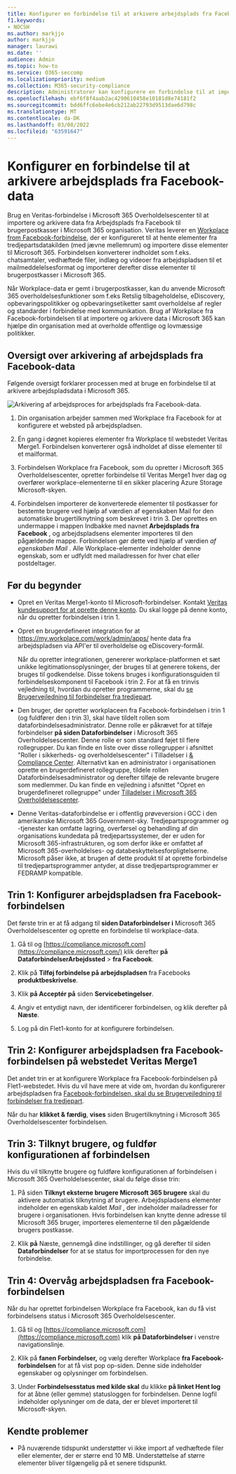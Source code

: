 ```yaml
---
title: Konfigurer en forbindelse til at arkivere arbejdsplads fra Facebook-data Microsoft 365
f1.keywords:
- NOCSH
ms.author: markjjo
author: markjjo
manager: laurawi
ms.date: ''
audience: Admin
ms.topic: how-to
ms.service: O365-seccomp
ms.localizationpriority: medium
ms.collection: M365-security-compliance
description: Administratorer kan konfigurere en forbindelse til at importere og arkivere data fra arbejdspladsen fra Facebook, som er arkiveret på Veritas's Merge1-websted, i Microsoft 365. Konfiguration af en forbindelse kræver, at du arbejder med Veritas Denne forbindelse gør det muligt at arkivere data fra tredjepartsdatakilder i Microsoft 365, så du kan bruge overholdelsesfunktioner som f.eks retslig tilbageholdelse, indholdssøgning og opbevaringspolitikker til at administrere din organisations tredjepartsdata.
ms.openlocfilehash: ebf6f8f4aab2ac4290610458e10181d8e74181f2
ms.sourcegitcommit: bdd6ffc6ebe4e6cb212ab22793d9513dae6d798c
ms.translationtype: MT
ms.contentlocale: da-DK
ms.lasthandoff: 03/08/2022
ms.locfileid: "63591647"
---
```

# <a name="set-up-a-connector-to-archive-workplace-from-facebook-data"></a>Konfigurer en forbindelse til at arkivere arbejdsplads fra Facebook-data

Brug en Veritas-forbindelse i Microsoft 365 Overholdelsescenter til at importere og arkivere data fra Arbejdsplads fra Facebook til brugerpostkasser i Microsoft 365 organisation. Veritas leverer en [Workplace from Facebook-forbindelse](https://globanet.com/workplace/), der er konfigureret til at hente elementer fra tredjepartsdatakilden (med jævne mellemrum) og importere disse elementer til Microsoft 365. Forbindelsen konverterer indholdet som f.eks. chatsamtaler, vedhæftede filer, indlæg og videoer fra arbejdspladsen til et mailmeddelelsesformat og importerer derefter disse elementer til brugerpostkasser i Microsoft 365.

Når Workplace-data er gemt i brugerpostkasser, kan du anvende Microsoft 365 overholdelsesfunktioner som f.eks Retslig tilbageholdelse, eDiscovery, opbevaringspolitikker og opbevaringsetiketter samt overholdelse af regler og standarder i forbindelse med kommunikation. Brug af Workplace fra Facebook-forbindelsen til at importere og arkivere data i Microsoft 365 kan hjælpe din organisation med at overholde offentlige og lovmæssige politikker.

## <a name="overview-of-archiving-workplace-from-facebook-data"></a>Oversigt over arkivering af arbejdsplads fra Facebook-data

Følgende oversigt forklarer processen med at bruge en forbindelse til at arkivere arbejdspladsdata i Microsoft 365.

![Arkivering af arbejdsproces for arbejdsplads fra Facebook-data.](../media/WorkplaceConnectorWorkflow.png)

1. Din organisation arbejder sammen med Workplace fra Facebook for at konfigurere et websted på arbejdspladsen.

2. Én gang i døgnet kopieres elementer fra Workplace til webstedet Veritas Merge1. Forbindelsen konverterer også indholdet af disse elementer til et mailformat.

3. Forbindelsen Workplace fra Facebook, som du opretter i Microsoft 365 Overholdelsescenter, opretter forbindelse til Veritas Merge1 hver dag og overfører workplace-elementerne til en sikker placering Azure Storage Microsoft-skyen.

4. Forbindelsen importerer de konverterede elementer til postkasser for bestemte brugere ved hjælp af værdien af egenskaben  Mail for den automatiske brugertilknytning som beskrevet i trin 3. Der oprettes en undermappe i mappen Indbakke med navnet **Arbejdsplads fra Facebook** , og arbejdspladsens elementer importeres til den pågældende mappe. Forbindelsen gør dette ved hjælp af værdien *af egenskaben Mail* . Alle Workplace-elementer indeholder denne egenskab, som er udfyldt med mailadressen for hver chat eller postdeltager.

## <a name="before-you-begin"></a>Før du begynder

- Opret en Veritas Merge1-konto til Microsoft-forbindelser. Kontakt [Veritas kundesupport for at oprette denne konto](https://globanet.com/ms-connectors-contact). Du skal logge på denne konto, når du opretter forbindelsen i trin 1.

- Opret en brugerdefineret integration for at https://my.workplace.com/work/admin/apps/ hente data fra arbejdspladsen via API'er til overholdelse og eDiscovery-formål.

   Når du opretter integrationen, genererer workplace-platformen et sæt unikke legitimationsoplysninger, der bruges til at generere tokens, der bruges til godkendelse. Disse tokens bruges i konfigurationsguiden til forbindelseskomponent til Facebook i trin 2. For at få en trinvis vejledning til, hvordan du opretter programmerne, skal du [se Brugervejledning til forbindelser fra tredjepart](https://docs.ms.merge1.globanetportal.com/Merge1%20Third-Party%20Connectors%20Workplace%20from%20Facebook%20User%20Guide%20.pdf).

- Den bruger, der opretter workplaceen fra Facebook-forbindelsen i trin 1 (og fuldfører den i trin 3), skal have tildelt rollen som dataforbindelsesadministrator. Denne rolle er påkrævet for at tilføje forbindelser **på siden Dataforbindelser** i Microsoft 365 Overholdelsescenter. Denne rolle er som standard føjet til flere rollegrupper. Du kan finde en liste over disse rollegrupper i afsnittet "Roller i sikkerheds- og overholdelsescenter" i Tilladelser i [& Compliance Center](../security/office-365-security/permissions-in-the-security-and-compliance-center.md#roles-in-the-security--compliance-center). Alternativt kan en administrator i organisationen oprette en brugerdefineret rollegruppe, tildele rollen Dataforbindelsesadministrator og derefter tilføje de relevante brugere som medlemmer. Du kan finde en vejledning i afsnittet "Opret en brugerdefineret rollegruppe" under [Tilladelser i Microsoft 365 Overholdelsescenter](microsoft-365-compliance-center-permissions.md#create-a-custom-role-group).

- Denne Veritas-dataforbindelse er i offentlig prøveversion i GCC i den amerikanske Microsoft 365 Government-sky. Tredjepartsprogrammer og -tjenester kan omfatte lagring, overførsel og behandling af din organisations kundedata på tredjepartssystemer, der er uden for Microsoft 365-infrastrukturen, og som derfor ikke er omfattet af Microsoft 365-overholdelses- og databeskyttelsesforpligtelserne. Microsoft påser ikke, at brugen af dette produkt til at oprette forbindelse til tredjepartsprogrammer antyder, at disse tredjepartsprogrammer er FEDRAMP kompatible.

## <a name="step-1-set-up-the-workplace-from-facebook-connector"></a>Trin 1: Konfigurer arbejdspladsen fra Facebook-forbindelsen

Det første trin er at få adgang til **siden Dataforbindelser i** Microsoft 365 Overholdelsescenter og oprette en forbindelse til workplace-data.

1. Gå til og [https://compliance.microsoft.com](https://compliance.microsoft.com/) klik derefter **på DataforbindelserArbejdssted** >  **fra Facebook**.

2. Klik på **Tilføj forbindelse på arbejdspladsen** fra Facebooks **produktbeskrivelse**.

3. Klik **på Acceptér på** siden **Servicebetingelser**.

4. Angiv et entydigt navn, der identificerer forbindelsen, og klik derefter på **Næste**.

5. Log på din Flet1-konto for at konfigurere forbindelsen.

## <a name="step-2-configure-the-workplace-from-facebook-connector-on-the-veritas-merge1-site"></a>Trin 2: Konfigurer arbejdspladsen fra Facebook-forbindelsen på webstedet Veritas Merge1

Det andet trin er at konfigurere Workplace fra Facebook-forbindelsen på Flet1-webstedet. Hvis du vil have mere at vide om, hvordan du konfigurerer arbejdspladsen fra [Facebook-forbindelsen, skal du se Brugervejledning til forbindelser fra tredjepart](https://docs.ms.merge1.globanetportal.com/Merge1%20Third-Party%20Connectors%20Workplace%20from%20Facebook%20User%20Guide%20.pdf).

Når du har **klikket & færdig**, **vises** siden Brugertilknytning i Microsoft 365 Overholdelsescenter forbindelsen.

## <a name="step-3-map-users-and-complete-the-connector-setup"></a>Trin 3: Tilknyt brugere, og fuldfør konfigurationen af forbindelsen

Hvis du vil tilknytte brugere og fuldføre konfigurationen af forbindelsen i Microsoft 365 Overholdelsescenter, skal du følge disse trin:

1. På siden **Tilknyt eksterne brugere Microsoft 365 brugere** skal du aktivere automatisk tilknytning af brugere. Arbejdspladsens elementer indeholder en egenskab kaldet *Mail* , der indeholder mailadresser for brugere i organisationen. Hvis forbindelsen kan knytte denne adresse til Microsoft 365 bruger, importeres elementerne til den pågældende brugers postkasse.

2. Klik **på** Næste, gennemgå dine indstillinger, og gå derefter til siden **Dataforbindelser** for at se status for importprocessen for den nye forbindelse.

## <a name="step-4-monitor-the-workplace-from-facebook-connector"></a>Trin 4: Overvåg arbejdspladsen fra Facebook-forbindelsen

Når du har oprettet forbindelsen Workplace fra Facebook, kan du få vist forbindelsens status i Microsoft 365 Overholdelsescenter.

1. Gå til og [https://compliance.microsoft.com](https://compliance.microsoft.com) klik **på Dataforbindelser** i venstre navigationslinje.

2. Klik på **fanen Forbindelser,** og vælg derefter Workplace **fra Facebook-forbindelsen** for at få vist pop op-siden. Denne side indeholder egenskaber og oplysninger om forbindelsen.

3. Under **Forbindelsesstatus med kilde skal** du klikke **på linket Hent log** for at åbne (eller gemme) statusloggen for forbindelsen. Denne logfil indeholder oplysninger om de data, der er blevet importeret til Microsoft-skyen.

## <a name="known-issues"></a>Kendte problemer

- På nuværende tidspunkt understøtter vi ikke import af vedhæftede filer eller elementer, der er større end 10 MB. Understøttelse af større elementer bliver tilgængelig på et senere tidspunkt.